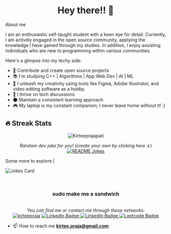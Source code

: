 <h1 align="center">Hey there!! 👋</h1>

<summary>About me</summary>
    <p>
        I am an enthusiastic self-taught student with a keen eye for detail. Currently, I am actively engaged in the open source community, applying the knowledge I have gained through my studies. In addition, I enjoy assisting individuals who are new to programming within various communities.
    </p>
    Here's a glimpse into my techy side:
    <ul>
        <li>🎯 Contribute and create open source projects</li>
        <li>📚 I'm studying C++ | Algorithms | App Web Dev | AI | ML </li>
        <li>🎯 I unleash my creativity using tools like Figma, Adobe Illustrator, and video editing software as a hobby.</li>
        <li>💬 I thrive on tech discussions</li>
        <li>🌑 Maintain a consistent learning approach</li>
        <li>🎮 My laptop is my constant companion; I never leave home without it! :)</li>
    </ul>

## 🔥 Streak Stats
<p align="center"><img src="https://github-readme-streak-stats.herokuapp.com/?user=kirteeprajapati&theme=algolia" alt="Kirteeprajapati" /></p>

<p align="center">
    <i>Random dev joke for you! (create your own by clicking here ↓)</i><br>
    <a href="https://readme-jokes.vercel.app"><img align="center" src="https://readme-jokes.vercel.app/api" alt="README Jokes"></a>
    
<br>
</p>
Some more to explore |
<p>
    
![Jokes Card](https://readme-jokes.vercel.app/api?theme=tokyonight)
</p>
<br>
<h3 align="center">sudo make me a sandwich</h3> 

<p align="center"> 
<br> <i>You can find me or contact me through these networks:</i> </br>
<a href="https://twitter.com/kirteepraja" target="blank"><img src="https://img.shields.io/twitter/follow/kirteepraja?logo=twitter&style=for-the-badge" alt="kirteepraja" /></a>
    <a href="https://www.linkedin.com/in/kirtee-prajapati-8525a6227/" target="_blank">
        <img src="https://img.shields.io/badge/LinkedIn-0077B5?style=for-the-badge&logo=linkedin&logoColor=white" alt="LinkedIn Badge" />
    </a>
    <a href="https://leetcode.com/kirteepraja/" target="_blank">
        <img src="https://img.shields.io/badge/C%2B%2B-00599C?style=for-the-badge&logo=c%2B%2B&logoColor=white" alt="LinkedIn Badge" />
    </a>
    </a>
    <a href="https://www.facebook.com/profile.php?id=100083699735486" target="_blank">
        <img src="https://img.shields.io/badge/Facebook-1877F2?style=for-the-badge&logo=facebook&logoColor=white" alt="Leetcode Badge" />
    </a>
</p>

- 📫 How to reach me **kirtee.praja@gmail.com**
